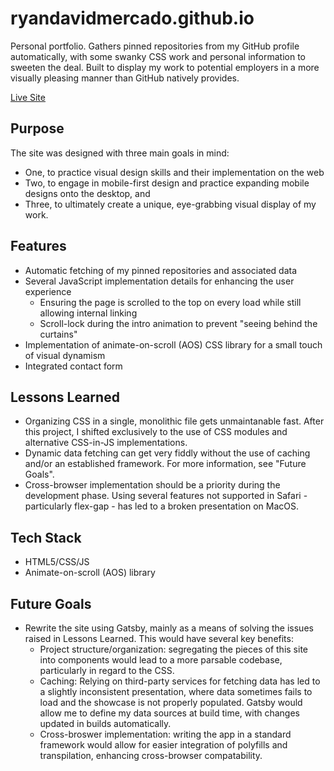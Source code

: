 # ryandavidmercado.github.io
Personal portfolio. Gathers pinned repositories from my GitHub profile automatically, with some swanky CSS work and personal information to sweeten the deal. Built to display my work to potential employers in a more visually pleasing manner than GitHub natively provides.

[Live Site](https://ryandavidmercado.github.io/)

## Purpose
The site was designed with three main goals in mind:
* One, to practice visual design skills and their implementation on the web
* Two, to engage in mobile-first design and practice expanding mobile designs onto the desktop, and
* Three, to ultimately create a unique, eye-grabbing visual display of my work.

## Features
* Automatic fetching of my pinned repositories and associated data
* Several JavaScript implementation details for enhancing the user experience
  * Ensuring the page is scrolled to the top on every load while still allowing internal linking
  * Scroll-lock during the intro animation to prevent "seeing behind the curtains"
* Implementation of animate-on-scroll (AOS) CSS library for a small touch of visual dynamism
* Integrated contact form

## Lessons Learned
* Organizing CSS in a single, monolithic file gets unmaintanable fast. After this project, I shifted exclusively to the use of CSS modules and alternative CSS-in-JS implementations.
* Dynamic data fetching can get very fiddly without the use of caching and/or an established framework. For more information, see "Future Goals".
* Cross-browser implementation should be a priority during the development phase. Using several features not supported in Safari - particularly flex-gap - has led to a broken presentation on MacOS.

## Tech Stack
* HTML5/CSS/JS
* Animate-on-scroll (AOS) library

## Future Goals
* Rewrite the site using Gatsby, mainly as a means of solving the issues raised in Lessons Learned. This would have several key benefits:
  * Project structure/organization: segregating the pieces of this site into components would lead to a more parsable codebase, particularly in regard to the CSS.
  * Caching: Relying on third-party services for fetching data has led to a slightly inconsistent presentation, where data sometimes fails to load and the showcase is not properly populated. Gatsby would allow me to define my data sources at build time, with changes updated in builds automatically.
  * Cross-broswer implementation: writing the app in a standard framework would allow for easier integration of polyfills and transpilation, enhancing cross-browser compatability.

